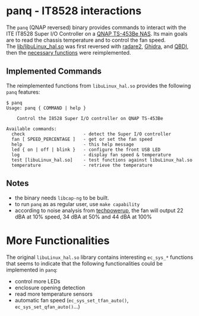 # panq - IT8528 interactions

The `panq` (QNAP reversed) binary provides commands to interact with the ITE IT8528 Super I/O Controller on a [QNAP TS-453Be NAS](https://www.qnap.com/en/product/ts-453be).  Its main goals are to read the chassis temperature and to control the fan speed.  
The [lib/libuLinux_hal.so](libuLinux_hal.so) was first reversed with [radare2](https://github.com/radare/radare2), [Ghidra](https://github.com/NationalSecurityAgency/ghidra), and [QBDI](https://qbdi.quarkslab.com/), then the [necessary functions](src/it8528.c) were reimplemented.


## Implemented Commands

The reimplemented functions from `libuLinux_hal.so` provides the following `panq` features:
```
$ panq
Usage: panq { COMMAND | help }

    Control the I8528 Super I/O controller on QNAP TS-453Be

Available commands:
  check                      - detect the Super I/O controller
  fan [ SPEED_PERCENTAGE ]   - get or set the fan speed
  help                       - this help message
  led { on | off | blink }   - configure the front USB LED
  log                        - display fan speed & temperature
  test [libuLinux_hal.so]    - test functions against libuLinux_hal.so                                                        
  temperature                - retrieve the temperature
```


## Notes

- the binary needs `libcap-ng` to be built.
- to run `panq` as as regular user, use `make capability` 
- according to noise analysis from [techpowerup](https://www.techpowerup.com/review/qnap-ts453b/20.html), the fan will output 22 dBA at 10% speed, 34 dBA at 50% and 44 dBA at 100%


# More Functionalities

The original `libuLinux_hal.so` library contains interesting `ec_sys_*` functions that seems to indicate that the following functionalities could be implemented in `panq`:
- control more LEDs
- enclosure opening detection
- read more temperature sensors
- automatic fan speed (`ec_sys_set_tfan_auto()`, `ec_sys_set_qfan_auto()`...)
